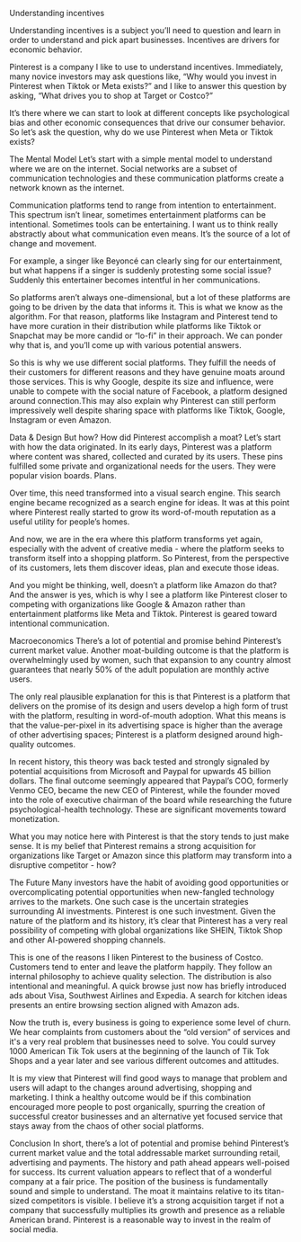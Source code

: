 Understanding incentives

Understanding incentives is a subject you’ll need to question and learn in order to understand and pick apart businesses. Incentives are drivers for economic behavior.

Pinterest is a company I like to use to understand incentives. Immediately, many novice investors may ask questions like, “Why would you invest in Pinterest when Tiktok or Meta exists?” and I like to answer this question by asking, “What drives you to shop at Target or Costco?”

It’s there where we can start to look at different concepts like psychological bias and other economic consequences that drive our consumer behavior. So let’s ask the question, why do we use Pinterest when Meta or Tiktok exists?

The Mental Model
Let’s start with a simple mental model to understand where we are on the internet. Social networks are a subset of communication technologies and these communication platforms create a network known as the internet.

Communication platforms tend to range from intention to entertainment. This spectrum isn’t linear, sometimes entertainment platforms can be intentional. Sometimes tools can be entertaining. I want us to think really abstractly about what communication even means. It’s the source of a lot of change and movement. 

For example, a singer like Beyoncé can clearly sing for our entertainment, but what happens if a singer is suddenly protesting some social issue? Suddenly this entertainer becomes intentful in her communications.

So platforms aren’t always one-dimensional, but a lot of these platforms are going to be driven by the data that informs it. This is what we know as the algorithm. For that reason, platforms like Instagram and Pinterest tend to have more curation in their distribution while platforms like Tiktok or Snapchat may be more candid or “lo-fi” in their approach. We can ponder why that is, and you’ll come up with various potential answers.

So this is why we use different social platforms. They fulfill the needs of their customers for different reasons and they have genuine moats around those services. This is why Google, despite its size and influence, were unable to compete with the social nature of Facebook, a platform designed around connection.This may also explain why Pinterest can still perform impressively well despite sharing space with platforms like Tiktok, Google, Instagram or even Amazon.


Data & Design
But how? How did Pinterest accomplish a moat? Let’s start with how the data originated. In its early days, Pinterest was a platform where content was shared, collected and curated by its users. These pins fulfilled some private and organizational needs for the users. They were popular vision boards. Plans.

Over time, this need transformed into a visual search engine. This search engine became recognized as a search engine for ideas. It was at this point where Pinterest really started to grow its word-of-mouth reputation as a useful utility for people’s homes.

And now, we are in the era where this platform transforms yet again, especially with the advent of creative media - where the platform seeks to transform itself into a shopping platform. So Pinterest, from the perspective of its customers, lets them discover ideas, plan and execute those ideas.

And you might be thinking, well, doesn’t a platform like Amazon do that? And the answer is yes, which is why I see a platform like Pinterest closer to competing with organizations like Google & Amazon rather than entertainment platforms like Meta and Tiktok. Pinterest is geared toward intentional communication.

Macroeconomics
There’s a lot of potential and promise behind Pinterest’s current market value. Another moat-building outcome is that the platform is overwhelmingly used by women, such that expansion to any country almost guarantees that nearly 50% of the adult population are monthly active users. 

The only real plausible explanation for this is that Pinterest is a platform that delivers on the promise of its design and users develop a high form of trust with the platform, resulting in word-of-mouth adoption. What this means is that the value-per-pixel in its advertising space is higher than the average of other advertising spaces; Pinterest is a platform designed around high-quality outcomes.

In recent history, this theory was back tested and strongly signaled by potential acquisitions from Microsoft and Paypal for upwards 45 billion dollars. The final outcome seemingly appeared that Paypal’s COO, formerly Venmo CEO, became the new CEO of Pinterest, while the founder moved into the role of executive chairman of the board while researching the future psychological-health technology. These are significant movements toward monetization.

What you may notice here with Pinterest is that the story tends to just make sense. It is my belief that Pinterest remains a strong acquisition for organizations like Target or Amazon since this platform may transform into a disruptive competitor - how?

The Future
Many investors have the habit of avoiding good opportunities or overcomplicating potential opportunities when new-fangled technology arrives to the markets. One such case is the uncertain strategies surrounding AI investments. Pinterest is one such investment. Given the nature of the platform and its history, it’s clear that Pinterest has a very real possibility of competing with global organizations like SHEIN, Tiktok Shop and other AI-powered shopping channels.

This is one of the reasons I liken Pinterest to the business of Costco. Customers tend to enter and leave the platform happily. They follow an internal philosophy to achieve quality selection. The distribution is also intentional and meaningful. A quick browse just now has briefly introduced ads about Visa, Southwest Airlines and Expedia. A search for kitchen ideas presents an entire browsing section aligned with Amazon ads.

Now the truth is, every business is going to experience some level of churn. We hear complaints from customers about the “old version” of services and it's a very real problem that businesses need to solve. You could survey 1000 American Tik Tok users at the beginning of the launch of Tik Tok Shops and a year later and see various different outcomes and attitudes.

It is my view that Pinterest will find good ways to manage that problem and users will adapt to the changes around advertising, shopping and marketing. I think a healthy outcome would be if this combination encouraged more people to post organically, spurring the creation of successful creator businesses and an alternative yet focused service that stays away from the chaos of other social platforms.


Conclusion
In short, there’s a lot of potential and promise behind Pinterest’s current market value and the total addressable market surrounding retail, advertising and payments. The history and path ahead appears well-poised for success. Its current valuation appears to reflect that of a wonderful company at a fair price. The position of the business is fundamentally sound and simple to understand. The moat it maintains relative to its titan-sized competitors is visible. I believe it’s a strong acquisition target if not a company that successfully multiplies its growth and presence as a reliable American brand. Pinterest is a reasonable way to invest in the realm of social media.


